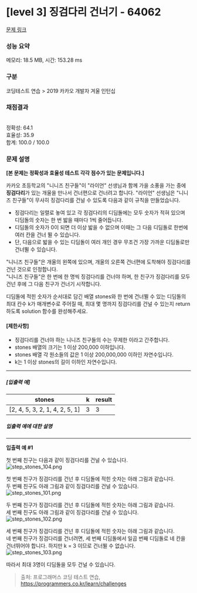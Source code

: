 # [level 3] 징검다리 건너기 - 64062 

[문제 링크](https://school.programmers.co.kr/learn/courses/30/lessons/64062) 

### 성능 요약

메모리: 18.5 MB, 시간: 153.28 ms

### 구분

코딩테스트 연습 > 2019 카카오 개발자 겨울 인턴십

### 채점결과

<br/>정확성: 64.1<br/>효율성: 35.9<br/>합계: 100.0 / 100.0

### 문제 설명

<p style="user-select: auto;"><strong style="user-select: auto;">[본 문제는 정확성과 효율성 테스트 각각 점수가 있는 문제입니다.]</strong></p>

<p style="user-select: auto;">카카오 초등학교의 "니니즈 친구들"이 "라이언" 선생님과 함께 가을 소풍을 가는 중에 <strong style="user-select: auto;">징검다리</strong>가 있는 개울을 만나서 건너편으로 건너려고 합니다. "라이언" 선생님은 "니니즈 친구들"이 무사히 징검다리를 건널 수 있도록 다음과 같이 규칙을 만들었습니다.</p>

<ul style="user-select: auto;">
<li style="user-select: auto;">징검다리는 일렬로 놓여 있고 각 징검다리의 디딤돌에는 모두 숫자가 적혀 있으며 디딤돌의 숫자는 한 번 밟을 때마다 1씩 줄어듭니다.</li>
<li style="user-select: auto;">디딤돌의 숫자가 0이 되면 더 이상 밟을 수 없으며 이때는 그 다음 디딤돌로 한번에 여러 칸을 건너 뛸 수 있습니다.</li>
<li style="user-select: auto;">단, 다음으로 밟을 수 있는 디딤돌이 여러 개인 경우 무조건 가장 가까운 디딤돌로만 건너뛸 수 있습니다.</li>
</ul>

<p style="user-select: auto;">"니니즈 친구들"은 개울의 왼쪽에 있으며, 개울의 오른쪽 건너편에 도착해야 징검다리를 건넌 것으로 인정합니다.<br style="user-select: auto;">
"니니즈 친구들"은 한 번에 한 명씩 징검다리를 건너야 하며, 한 친구가 징검다리를 모두 건넌 후에 그 다음 친구가 건너기 시작합니다.</p>

<p style="user-select: auto;">디딤돌에 적힌 숫자가 순서대로 담긴 배열 stones와 한 번에 건너뛸 수 있는 디딤돌의 최대 칸수 k가 매개변수로 주어질 때, 최대 몇 명까지 징검다리를 건널 수 있는지 return 하도록 solution 함수를 완성해주세요.</p>

<h4 style="user-select: auto;"><strong style="user-select: auto;">[제한사항]</strong></h4>

<ul style="user-select: auto;">
<li style="user-select: auto;">징검다리를 건너야 하는 니니즈 친구들의 수는 무제한 이라고 간주합니다.</li>
<li style="user-select: auto;">stones 배열의 크기는 1 이상 200,000 이하입니다.</li>
<li style="user-select: auto;">stones 배열 각 원소들의 값은 1 이상 200,000,000 이하인 자연수입니다.</li>
<li style="user-select: auto;">k는 1 이상 stones의 길이 이하인 자연수입니다.</li>
</ul>

<hr style="user-select: auto;">

<h5 style="user-select: auto;"><strong style="user-select: auto;">[입출력 예]</strong></h5>
<table class="table" style="user-select: auto;">
        <thead style="user-select: auto;"><tr style="user-select: auto;">
<th style="user-select: auto;">stones</th>
<th style="user-select: auto;">k</th>
<th style="user-select: auto;">result</th>
</tr>
</thead>
        <tbody style="user-select: auto;"><tr style="user-select: auto;">
<td style="user-select: auto;">[2, 4, 5, 3, 2, 1, 4, 2, 5, 1]</td>
<td style="user-select: auto;">3</td>
<td style="user-select: auto;">3</td>
</tr>
</tbody>
      </table>
<h5 style="user-select: auto;"><strong style="user-select: auto;">입출력 예에 대한 설명</strong></h5>

<hr style="user-select: auto;">

<p style="user-select: auto;"><strong style="user-select: auto;">입출력 예 #1</strong></p>

<p style="user-select: auto;">첫 번째 친구는 다음과 같이 징검다리를 건널 수 있습니다.<br style="user-select: auto;">
<img src="https://grepp-programmers.s3.ap-northeast-2.amazonaws.com/files/production/4560e242-cf83-4e77-a14c-174f3831499d/step_stones_104.png" title="" alt="step_stones_104.png" style="user-select: auto;"></p>

<p style="user-select: auto;">첫 번째 친구가 징검다리를 건넌 후 디딤돌에 적힌 숫자는 아래 그림과 같습니다.<br style="user-select: auto;">
두 번째 친구도 아래 그림과 같이 징검다리를 건널 수 있습니다.<br style="user-select: auto;">
<img src="https://grepp-programmers.s3.ap-northeast-2.amazonaws.com/files/production/d64f29ac-3e35-4fd3-91fa-4d70e3b6c80a/step_stones_101.png" title="" alt="step_stones_101.png" style="user-select: auto;"></p>

<p style="user-select: auto;">두 번째 친구가 징검다리를 건넌 후 디딤돌에 적힌 숫자는 아래 그림과 같습니다.<br style="user-select: auto;">
세 번째 친구도 아래 그림과 같이 징검다리를 건널 수 있습니다.<br style="user-select: auto;">
<img src="https://grepp-programmers.s3.ap-northeast-2.amazonaws.com/files/production/369bc8a1-7017-4135-a499-505247ab9cfc/step_stones_102.png" title="" alt="step_stones_102.png" style="user-select: auto;"></p>

<p style="user-select: auto;">세 번째 친구가 징검다리를 건넌 후 디딤돌에 적힌 숫자는 아래 그림과 같습니다. <br style="user-select: auto;">
네 번째 친구가 징검다리를 건너려면, 세 번째 디딤돌에서 일곱 번째 디딤돌로 네 칸을 건너뛰어야 합니다. 하지만 k = 3 이므로 건너뛸 수 없습니다.<br style="user-select: auto;">
<img src="https://grepp-programmers.s3.ap-northeast-2.amazonaws.com/files/production/e44e0a83-e637-48ad-858c-4c135c3b078f/step_stones_103.png" title="" alt="step_stones_103.png" style="user-select: auto;"></p>

<p style="user-select: auto;">따라서 최대 3명이 디딤돌을 모두 건널 수 있습니다.</p>


> 출처: 프로그래머스 코딩 테스트 연습, https://programmers.co.kr/learn/challenges